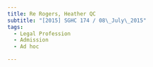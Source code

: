 ```yaml
---
title: Re Rogers, Heather QC 
subtitle: "[2015] SGHC 174 / 08\_July\_2015"
tags:
  - Legal Profession
  - Admission
  - Ad hoc

---
```


